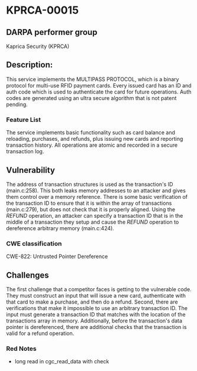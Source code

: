 # KPRCA-00015

## DARPA performer group
Kaprica Security (KPRCA)

## Description:

This service implements the MULTIPASS PROTOCOL, which is a binary protocol for multi-use RFID payment cards. Every issued card has an ID and auth code which is used to authenticate the card for future operations. Auth codes are generated using an ultra secure algorithm that is not patent pending.

### Feature List

The service implements basic functionality such as card balance and reloading, purchases, and refunds, plus issuing new cards and reporting transaction history. All operations are atomic and recorded in a secure transaction log. 

## Vulnerability

The address of transaction structures is used as the transaction's ID (main.c:258). This both leaks memory addresses to an attacker and gives them control over a memory reference. There is some basic verification of the transaction ID to ensure that it is within the array of transactions (main.c:279), but does not check that it is properly aligned. Using the *REFUND* operation, an attacker can specify a transaction ID that is in the middle of a transaction they setup and cause the *REFUND* operation to dereference arbitrary memory (main.c:424).

### CWE classification
CWE-822: Untrusted Pointer Dereference

## Challenges
The first challenge that a competitor faces is getting to the vulnerable code. They must construct an input that will issue a new card, authenticate with that card to make a purchase, and then do a refund. Second, there are verifications that make it impossible to use an arbitrary transaction ID. The input must generate a transaction ID that matches with the location of the transactions array in memory. Additionally, before the transaction's data pointer is dereferenced, there are additional checks that the transaction is valid for a refund operation.

### Red Notes

* long read in cgc_read_data with check